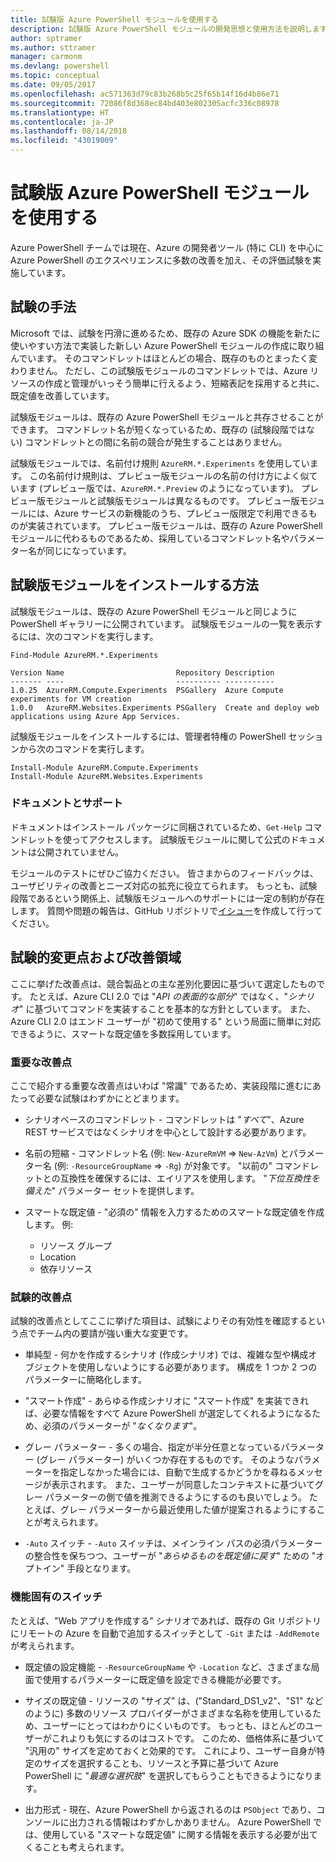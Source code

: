 ```yaml
---
title: 試験版 Azure PowerShell モジュールを使用する
description: 試験版 Azure PowerShell モジュールの開発思想と使用方法を説明します。
author: sptramer
ms.author: sttramer
manager: carmonm
ms.devlang: powershell
ms.topic: conceptual
ms.date: 09/05/2017
ms.openlocfilehash: ac571363d79c83b268b5c25f65b14f16d4b86e71
ms.sourcegitcommit: 72086f8d368ec84bd403e802305acfc336c08978
ms.translationtype: HT
ms.contentlocale: ja-JP
ms.lasthandoff: 08/14/2018
ms.locfileid: "43019009"
---
```

# <a name="using-experimental-azure-powershell-modules"></a>試験版 Azure PowerShell モジュールを使用する

Azure PowerShell チームでは現在、Azure の開発者ツール (特に CLI) を中心に Azure PowerShell のエクスペリエンスに多数の改善を加え、その評価試験を実施しています。

## <a name="experimentation-methodology"></a>試験の手法

Microsoft では、試験を円滑に進めるため、既存の Azure SDK の機能を新たに使いやすい方法で実装した新しい Azure PowerShell モジュールの作成に取り組んでいます。 そのコマンドレットはほとんどの場合、既存のものとまったく変わりません。 ただし、この試験版モジュールのコマンドレットでは、Azure リソースの作成と管理がいっそう簡単に行えるよう、短縮表記を採用すると共に、既定値を改善しています。

試験版モジュールは、既存の Azure PowerShell モジュールと共存させることができます。 コマンドレット名が短くなっているため、既存の (試験段階ではない) コマンドレットとの間に名前の競合が発生することはありません。

試験版モジュールでは、名前付け規則 `AzureRM.*.Experiments` を使用しています。 この名前付け規則は、プレビュー版モジュールの名前の付け方によく似ています (プレビュー版では、`AzureRM.*.Preview` のようになっています)。 プレビュー版モジュールと試験版モジュールは異なるものです。 プレビュー版モジュールには、Azure サービスの新機能のうち、プレビュー版限定で利用できるものが実装されています。 プレビュー版モジュールは、既存の Azure PowerShell モジュールに代わるものであるため、採用しているコマンドレット名やパラメーター名が同じになっています。

## <a name="how-to-install-an-experimental-module"></a>試験版モジュールをインストールする方法

試験版モジュールは、既存の Azure PowerShell モジュールと同じように PowerShell ギャラリーに公開されています。 試験版モジュールの一覧を表示するには、次のコマンドを実行します。

```azurepowershell-interactive
Find-Module AzureRM.*.Experiments
```

```output
Version Name                         Repository Description
------- ----                         ---------- -----------
1.0.25  AzureRM.Compute.Experiments  PSGallery  Azure Compute experiments for VM creation
1.0.0   AzureRM.Websites.Experiments PSGallery  Create and deploy web applications using Azure App Services.
```

試験版モジュールをインストールするには、管理者特権の PowerShell セッションから次のコマンドを実行します。

```azurepowershell-interactive
Install-Module AzureRM.Compute.Experiments
Install-Module AzureRM.Websites.Experiments
```

### <a name="documentation-and-support"></a>ドキュメントとサポート

ドキュメントはインストール パッケージに同梱されているため、`Get-Help` コマンドレットを使ってアクセスします。 試験版モジュールに関して公式のドキュメントは公開されていません。

モジュールのテストにぜひご協力ください。 皆さまからのフィードバックは、ユーザビリティの改善とニーズ対応の拡充に役立てられます。 もっとも、試験段階であるという関係上、試験版モジュールへのサポートには一定の制約が存在します。 質問や問題の報告は、GitHub リポジトリで[イシュー](https://github.com/Azure/azure-powershell/issues)を作成して行ってください。

## <a name="experiments-and-areas-of-improvement"></a>試験的変更点および改善領域

ここに挙げた改善点は、競合製品との主な差別化要因に基づいて選定したものです。 たとえば、Azure CLI 2.0 では "_API の表面的な部分_" ではなく、"_シナリオ_" に基づいてコマンドを実装することを基本的な方針としています。
また、Azure CLI 2.0 はエンド ユーザーが "初めて使用する" という局面に簡単に対応できるように、スマートな既定値を多数採用しています。

### <a name="core-improvements"></a>重要な改善点

ここで紹介する重要な改善点はいわば "常識" であるため、実装段階に進むにあたって必要な試験はわずかにとどまります。

- シナリオベースのコマンドレット - コマンドレットは "*すべて*"、Azure REST サービスではなくシナリオを中心として設計する必要があります。

- 名前の短縮 - コマンドレット名 (例: `New-AzureRmVM` => `New-AzVm`) とパラメーター名 (例: `-ResourceGroupName` => `-Rg`) が対象です。 "以前の" コマンドレットとの互換性を確保するには、エイリアスを使用します。 "_下位互換性を備えた_" パラメーター セットを提供します。

- スマートな既定値 - "必須の" 情報を入力するためのスマートな既定値を作成します。 例: 
  - リソース グループ
  - Location
  - 依存リソース

### <a name="experimental-improvements"></a>試験的改善点

試験的改善点としてここに挙げた項目は、試験によりその有効性を確認するという点でチーム内の要請が強い重大な変更です。

- 単純型 - 何かを作成するシナリオ (作成シナリオ) では、複雑な型や構成オブジェクトを使用しないようにする必要があります。 構成を 1 つか 2 つのパラメーターに簡略化します。

- "スマート作成" - あらゆる作成シナリオに "スマート作成" を実装できれば、必要な情報をすべて Azure PowerShell が選定してくれるようになるため、必須のパラメーターが "_なくなります_"。

- グレー パラメーター - 多くの場合、指定が半分任意となっているパラメーター (グレー パラメーター) がいくつか存在するものです。 そのようなパラメーターを指定しなかった場合には、自動で生成するかどうかを尋ねるメッセージが表示されます。 また、ユーザーが同意したコンテキストに基づいてグレー パラメーターの側で値を推測できるようにするのも良いでしょう。
  たとえば、グレー パラメーターから最近使用した値が提案されるようにすることが考えられます。

- `-Auto` スイッチ - `-Auto` スイッチは、メインライン パスの必須パラメーターの整合性を保ちつつ、ユーザーが "_あらゆるものを既定値に戻す_" ための "オプトイン" 手段となります。

### <a name="feature-specific-switches"></a>機能固有のスイッチ

たとえば、"Web アプリを作成する" シナリオであれば、既存の Git リポジトリにリモートの Azure を自動で追加するスイッチとして `-Git` または `-AddRemote` が考えられます。

- 既定値の設定機能 - `-ResourceGroupName` や `-Location` など、さまざまな局面で使用するパラメーターに既定値を設定できる機能が必要です。

- サイズの既定値 - リソースの "サイズ" は、("Standard\_DS1\_v2"、"S1" などのように) 多数のリソース プロバイダーがさまざまな名称を使用しているため、ユーザーにとってはわかりにくいものです。 もっとも、ほとんどのユーザーがこれよりも気にするのはコストです。 このため、価格体系に基づいて "汎用の" サイズを定めておくと効果的です。 これにより、ユーザー自身が特定のサイズを選択することも、リソースと予算に基づいて Azure PowerShell に "_最適な選択肢_" を選択してもらうこともできるようになります。

- 出力形式 - 現在、Azure PowerShell から返されるのは `PSObject` であり、コンソールに出力される情報はわずかしかありません。 Azure PowerShell では、使用している "スマートな既定値" に関する情報を表示する必要が出てくることも考えられます。
